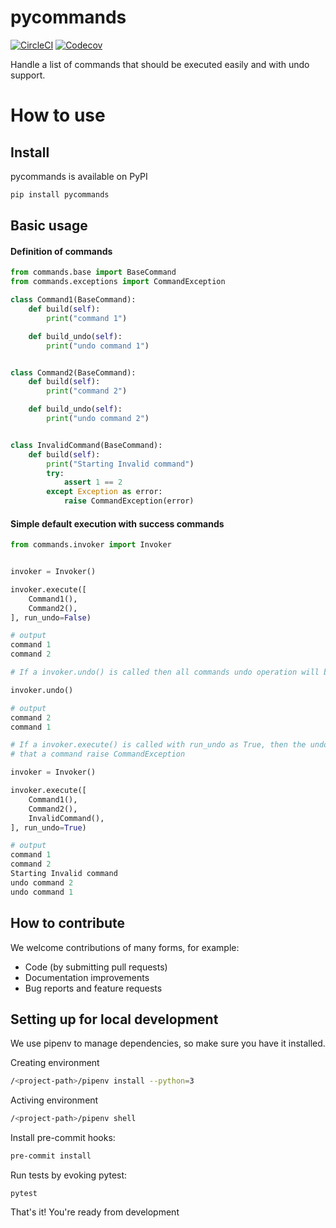 # pycommands
[![CircleCI](https://circleci.com/gh/rafaelcassau/pycommands.svg?style=svg)](https://circleci.com/gh/rafaelcassau/pycommands)
[![Codecov](https://codecov.io/gh/rafaelcassau/pycommands/branch/master/graph/badge.svg)](https://codecov.io/gh/rafaelcassau/pycommands)
  
Handle a list of commands that should be executed easily and with undo support.

# How to use

## Install
pycommands is available on PyPI

```bash
pip install pycommands
```

## Basic usage

#### Definition of commands
```python
from commands.base import BaseCommand
from commands.exceptions import CommandException

class Command1(BaseCommand):
    def build(self):
        print("command 1")

    def build_undo(self):
        print("undo command 1")


class Command2(BaseCommand):
    def build(self):
        print("command 2")

    def build_undo(self):
        print("undo command 2")


class InvalidCommand(BaseCommand):
    def build(self):
        print("Starting Invalid command")
        try:
            assert 1 == 2
        except Exception as error:
            raise CommandException(error)
```

#### Simple default execution with success commands

```python
from commands.invoker import Invoker


invoker = Invoker()

invoker.execute([
    Command1(),
    Command2(),
], run_undo=False)

# output
command 1
command 2

# If a invoker.undo() is called then all commands undo operation will be done in the LIFO order.

invoker.undo()

# output
command 2
command 1

# If a invoker.execute() is called with run_undo as True, then the undo operation will be done always
# that a command raise CommandException

invoker = Invoker()

invoker.execute([
    Command1(),
    Command2(),
    InvalidCommand(),
], run_undo=True)

# output
command 1
command 2
Starting Invalid command
undo command 2
undo command 1
```
## How to contribute

We welcome contributions of many forms, for example:
- Code (by submitting pull requests)
- Documentation improvements
- Bug reports and feature requests

## Setting up for local development

We use pipenv to manage dependencies, so make sure you have it installed.

Creating environment
```bash
/<project-path>/pipenv install --python=3
```

Activing environment
```bash
/<project-path>/pipenv shell
```

Install pre-commit hooks:
```bash
pre-commit install
```

Run tests by evoking pytest:
```
pytest
```

That's it! You're ready from development
